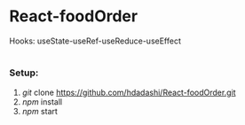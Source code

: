 # React-foodOrder
 Hooks: useState-useRef-useReduce-useEffect

#
### Setup:
1. *git* clone https://github.com/hdadashi/React-foodOrder.git
2. *npm* install  
3. *npm* start
